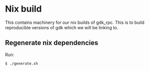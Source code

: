 
# Nix build

This contains machinery for our nix builds of gdk_rpc. This is to
build reproducible versions of gdk which we will be linking to.

## Regenerate nix dependencies

Run:

    $ ./generate.sh
